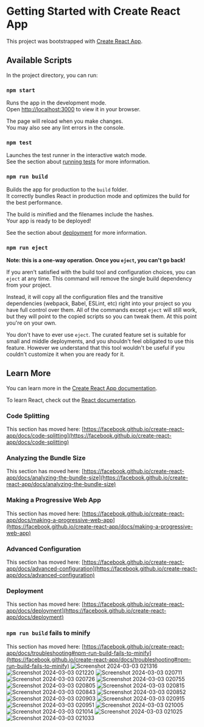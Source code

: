 # Getting Started with Create React App

This project was bootstrapped with [Create React App](https://github.com/facebook/create-react-app).

## Available Scripts

In the project directory, you can run:

### `npm start`

Runs the app in the development mode.\
Open [http://localhost:3000](http://localhost:3000) to view it in your browser.

The page will reload when you make changes.\
You may also see any lint errors in the console.

### `npm test`

Launches the test runner in the interactive watch mode.\
See the section about [running tests](https://facebook.github.io/create-react-app/docs/running-tests) for more information.

### `npm run build`

Builds the app for production to the `build` folder.\
It correctly bundles React in production mode and optimizes the build for the best performance.

The build is minified and the filenames include the hashes.\
Your app is ready to be deployed!

See the section about [deployment](https://facebook.github.io/create-react-app/docs/deployment) for more information.

### `npm run eject`

**Note: this is a one-way operation. Once you `eject`, you can't go back!**

If you aren't satisfied with the build tool and configuration choices, you can `eject` at any time. This command will remove the single build dependency from your project.

Instead, it will copy all the configuration files and the transitive dependencies (webpack, Babel, ESLint, etc) right into your project so you have full control over them. All of the commands except `eject` will still work, but they will point to the copied scripts so you can tweak them. At this point you're on your own.

You don't have to ever use `eject`. The curated feature set is suitable for small and middle deployments, and you shouldn't feel obligated to use this feature. However we understand that this tool wouldn't be useful if you couldn't customize it when you are ready for it.

## Learn More

You can learn more in the [Create React App documentation](https://facebook.github.io/create-react-app/docs/getting-started).

To learn React, check out the [React documentation](https://reactjs.org/).

### Code Splitting

This section has moved here: [https://facebook.github.io/create-react-app/docs/code-splitting](https://facebook.github.io/create-react-app/docs/code-splitting)

### Analyzing the Bundle Size

This section has moved here: [https://facebook.github.io/create-react-app/docs/analyzing-the-bundle-size](https://facebook.github.io/create-react-app/docs/analyzing-the-bundle-size)

### Making a Progressive Web App

This section has moved here: [https://facebook.github.io/create-react-app/docs/making-a-progressive-web-app](https://facebook.github.io/create-react-app/docs/making-a-progressive-web-app)

### Advanced Configuration

This section has moved here: [https://facebook.github.io/create-react-app/docs/advanced-configuration](https://facebook.github.io/create-react-app/docs/advanced-configuration)

### Deployment

This section has moved here: [https://facebook.github.io/create-react-app/docs/deployment](https://facebook.github.io/create-react-app/docs/deployment)

### `npm run build` fails to minify

This section has moved here: [https://facebook.github.io/create-react-app/docs/troubleshooting#npm-run-build-fails-to-minify](https://facebook.github.io/create-react-app/docs/troubleshooting#npm-run-build-fails-to-minify)
![Screenshot 2024-03-03 021316](https://github.com/RushabhRamani123/chat-application-frontend/assets/129403338/a78b543c-3909-46ae-8417-a21ae57c7230)
![Screenshot 2024-03-03 021220](https://github.com/RushabhRamani123/chat-application-frontend/assets/129403338/4b5efe42-de1f-4423-b896-a8715641eeb9)
![Screenshot 2024-03-03 020711](https://github.com/RushabhRamani123/chat-application-frontend/assets/129403338/eb46d8f1-aac2-4cbe-8003-9b3fc1b65f90)
![Screenshot 2024-03-03 020726](https://github.com/RushabhRamani123/chat-application-frontend/assets/129403338/2eb6b21c-d933-476e-8b12-0a9cd5efcb13)
![Screenshot 2024-03-03 020755](https://github.com/RushabhRamani123/chat-application-frontend/assets/129403338/fb893199-a93c-4e51-b226-f089e9fe7275)
![Screenshot 2024-03-03 020805](https://github.com/RushabhRamani123/chat-application-frontend/assets/129403338/fc99b8bb-82f9-4a03-84d5-4632cd447905)
![Screenshot 2024-03-03 020815](https://github.com/RushabhRamani123/chat-application-frontend/assets/129403338/2988d5ae-ee49-4b1e-a415-52741bbaf8dc)
![Screenshot 2024-03-03 020843](https://github.com/RushabhRamani123/chat-application-frontend/assets/129403338/f8de8a1c-7b11-4958-9e44-86705aaeba24)
![Screenshot 2024-03-03 020852](https://github.com/RushabhRamani123/chat-application-frontend/assets/129403338/368534d5-162a-40ee-8870-45abe69ae801)
![Screenshot 2024-03-03 020903](https://github.com/RushabhRamani123/chat-application-frontend/assets/129403338/54427437-c658-47c5-976d-d6245ae24785)
![Screenshot 2024-03-03 020915](https://github.com/RushabhRamani123/chat-application-frontend/assets/129403338/f9729288-2f63-44b0-ba80-c91457dd5d7f)
![Screenshot 2024-03-03 020951](https://github.com/RushabhRamani123/chat-application-frontend/assets/129403338/983d1577-a1c2-4421-8a31-a136adc71606)
![Screenshot 2024-03-03 021005](https://github.com/RushabhRamani123/chat-application-frontend/assets/129403338/ed4859dc-38f7-452a-a4ba-ced063f16849)
![Screenshot 2024-03-03 021014](https://github.com/RushabhRamani123/chat-application-frontend/assets/129403338/3c0595fb-ba82-40b7-b93a-5a51133b330f)
![Screenshot 2024-03-03 021025](https://github.com/RushabhRamani123/chat-application-frontend/assets/129403338/fc9b2b95-b0a7-4c83-80c4-94bd23d18aa0)
![Screenshot 2024-03-03 021033](https://github.com/RushabhRamani123/chat-application-frontend/assets/129403338/e793fa5e-a106-4300-a487-12062f74e60d)
